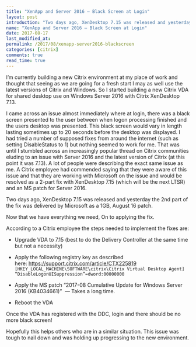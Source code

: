 ```yaml
---
title: "XenApp and Server 2016 – Black Screen at Login"
layout: post
introduction: "Two days ago, XenDesktop 7.15 was released and yesterday the 2nd part of the fix was delivered by Microsoft as a 1GB, August 16 patch."
name: "XenApp and Server 2016 – Black Screen at Login"
date: 2017-08-17
last_modified_at:
permalink: /2017/08/xenapp-server2016-blackscreen
categories: [citrix]
comments: true
read_time: true
---
```


I’m currently building a new Citrix environment at my place of work and thought that seeing as we are going for a fresh start I may as well use the latest versions of Citrix and Windows. So I started building a new Citrix VDA for shared desktop use on Windows Server 2016 with Citrix XenDesktop 7.13.

I came across an issue almost immediately where at login, there was a black screen presented to the user between when logon processing finished and the users desktop was presented. This black screen would vary in length lasting sometimes up to 20 seconds before the desktop was displayed. I had tried a number of supposed fixes from around the internet (such as setting DisableStatus to 1) but nothing seemed to work for me. That was until I stumbled across an increasingly popular thread on Citrix communities eluding to an issue with Server 2016 and the latest version of Citrix (at this point it was 7.13). A lot of people were describing the exact same issue as me. A Citrix employee had commended saying that they were aware of this issue and that they are working with Microsoft on the issue and would be resolved as a 2-part fix with XenDesktop 7.15 (which will be the next LTSR) and an MS patch for Server 2016.

Two days ago, XenDesktop 7.15 was released and yesterday the 2nd part of the fix was delivered by Microsoft as a 1GB, August 16 patch.

Now that we have everything we need, On to applying the fix.

According to a Citrix employee the steps needed to implement the fixes are:

* Upgrade VDA to 7.15 (best to do the Delivery Controller at the same time but not a necessity)
* Apply the following registry key as described here: https://support.citrix.com/article/CTX225819
  `[HKEY_LOCAL_MACHINE\SOFTWARE\citrix\Citrix Virtual Desktop Agent] “DisableLogonUISuppression”=dword:00000000`

* Apply the MS patch “2017-08 Cumulative Update for Windows Server 2016 (KB4034661)”  — Takes a long time.
* Reboot the VDA

Once the VDA has registered with the DDC, login and there should be no more black screen!

Hopefully this helps others who are in a similar situation. This issue was tough to nail down and was holding up progressing to the new environment.

